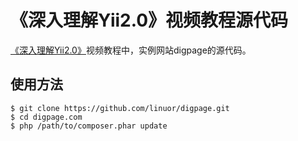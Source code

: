 《深入理解Yii2.0》视频教程源代码
===================================

[《深入理解Yii2.0》](http://www.digpage.com/)视频教程中，实例网站digpage的源代码。

使用方法
---------------

```
$ git clone https://github.com/linuor/digpage.git
$ cd digpage.com
$ php /path/to/composer.phar update
